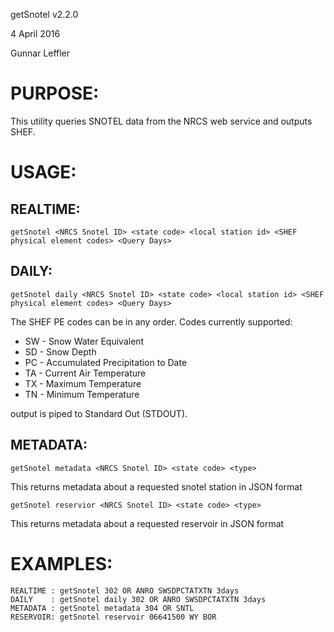 getSnotel v2.2.0

4 April 2016

Gunnar Leffler

PURPOSE:
========
This utility queries SNOTEL data from the NRCS web service and outputs SHEF.

USAGE:
======

REALTIME:
---------
`getSnotel <NRCS Snotel ID> <state code> <local station id> <SHEF physical element codes> <Query Days>`

DAILY:
------
`getSnotel daily <NRCS Snotel ID> <state code> <local station id> <SHEF physical element codes> <Query Days>`

The SHEF PE codes can be in any order. Codes currently supported:
*  SW - Snow Water Equivalent
*  SD - Snow Depth
*  PC - Accumulated Precipitation to Date
*  TA - Current Air Temperature
*  TX - Maximum Temperature
*  TN - Minimum Temperature

output is piped to Standard Out (STDOUT).

METADATA:
---------
`getSnotel metadata <NRCS Snotel ID> <state code> <type>`

This returns metadata about a requested snotel station in JSON format

`getSnotel reservior <NRCS Snotel ID> <state code> <type>`

This returns metadata about a requested reservoir in JSON format

EXAMPLES:
=========
    REALTIME : getSnotel 302 OR ANRO SWSDPCTATXTN 3days
    DAILY    : getSnotel daily 302 OR ANRO SWSDPCTATXTN 3days
    METADATA : getSnotel metadata 304 OR SNTL
    RESERVOIR: getSnotel reservoir 06641500 WY BOR

